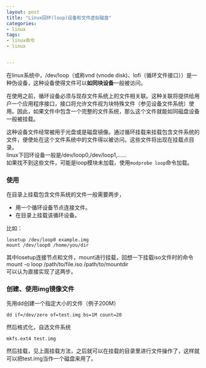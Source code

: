 ```yaml
---
layout: post
title: "Linux回环(loop)设备和文件虚拟磁盘"
categories:
- linux
tags:
- linux命令
- linux


---
```



在linux系统中，/dev/loop（或称vnd (vnode disk)、lofi（循环文件接口））是一种伪设备，这种设备使得文件可以**如同块设备**一般被访问。

在使用之前，循环设备必须与现存文件系统上的文件相关联。这种关联将提供给用户一个应用程序接口，接口将允许文件视为块特殊文件（参见设备文件系统）使用。因此，如果文件中包含一个完整的文件系统，那么这个文件就能如同磁盘设备一般被挂载。

这种设备文件经常被用于光盘或是磁盘镜像。通过循环挂载来挂载包含文件系统的文件，便使处在这个文件系统中的文件得以被访问。这些文件将出现在挂载点目录。  
linux下回环设备一般是/dev/loop0,/dev/loop1,......  
如果找不到这些文件，可能是loop模块未加载，使用`modprobe loop`命令加载。

### 使用
在目录上挂载包含文件系统的文件一般需要两步，

+  用一个循环设备节点连接文件。
+  在目录上挂载该循环设备。

比如：  

	losetup /dev/loop0 example.img
	mount /dev/loop0 /home/you/dir

其中losetup连接节点和文件，mount进行挂载，回想一下挂载iso文件时的命令  
mount -o loop /path/to/file.iso /path/to/mountdir  
可以认为直接实现了这两步。  
### 创建、使用img镜像文件
先用dd创建一个指定大小的文件（例子200M）

`dd if=/dev/zero of=test.img bs=1M count=20`

然后格式化，自选文件系统

`mkfs.ext4 test.img`

然后挂载，见上面挂载方法，之后就可以在挂载的目录里进行文件操作了，这样就可以把test.img当作一个磁盘来用了。



